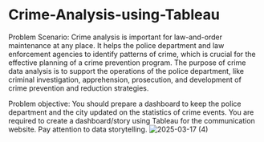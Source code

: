 # Crime-Analysis-using-Tableau
Problem Scenario: Crime analysis is important for law-and-order maintenance at any place. It helps the police department and law enforcement agencies to identify patterns of crime, which is crucial for the effective planning of a crime prevention program. The purpose of crime data analysis is to support the operations of the police department, like criminal investigation, apprehension, prosecution, and development of crime prevention and reduction strategies.

Problem objective: You should prepare a dashboard to keep the police department and the city updated on the statistics of crime events. You are required to create a dashboard/story using Tableau for the communication website. Pay attention to data storytelling.
![2025-03-17 (4)](https://github.com/user-attachments/assets/4021327d-4ca8-471f-9f8b-f9be78f49512)
